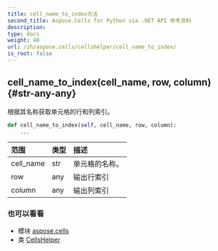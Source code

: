 ```yaml
---
title: cell_name_to_index方法
second_title: Aspose.Cells for Python via .NET API 参考资料
description:
type: docs
weight: 40
url: /zh/aspose.cells/cellshelper/cell_name_to_index/
is_root: false
---
```

##  cell_name_to_index(cell_name, row, column) {#str-any-any}
根据其名称获取单元格的行和列索引。



```python
def cell_name_to_index(self, cell_name, row, column):
    ...
```


|范围|类型|描述|
| :- | :- | :- |
| cell_name | str |单元格的名称。|
| row | any |输出行索引|
| column | any |输出列索引|



### 也可以看看
* 模块 [aspose.cells](../../)
* 类 [CellsHelper](/cells/python-net/zh/aspose.cells/cellshelper)
